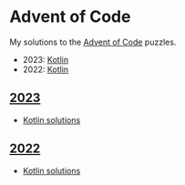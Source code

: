 # Advent of Code

My solutions to the [Advent of Code](https://adventofcode.com/) puzzles.

- 2023: [Kotlin](2023/kotlin)
- 2022: [Kotlin](2022/kotlin)

## [2023](https://adventofcode.com/2023)
- [Kotlin solutions](2023/kotlin)

## [2022](https://adventofcode.com/2022)
- [Kotlin solutions](2022/kotlin)

